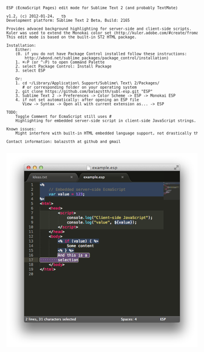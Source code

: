 <pre style="font-size: 10px;">
ESP (EcmaScript Pages) edit mode for Sublime Text 2 (and probably TextMate)

v1.2, (c) 2012-01-24, __tb
Development platform: Sublime Text 2 Beta, Build: 2165

Provides advaced background highlighting for server-side and client-side scripts.
Kuler was used to extend the Monokai color set (http://kuler.adobe.com/#create/fromacolor)
This edit mode is based on the built-in ST2 HTML package.
    
Installation:
    Either:
    (0. if you do not have Package Control installed follow these instructions:
        http://wbond.net/sublime_packages/package_control/installation)
    1. ⌘⇧P (or ^⇧P) to open Command Palette
    2. select Package Control: Install Package
    3. select ESP
    
    Or:
    1. cd ~/Library/Application\ Support/Sublime\ Text\ 2/Packages/
       # or corresponding folder on your operating system
    2. git clone https://github.com/balazstth/subl-esp.git "ESP"
    3. Sublime Text 2 -> Preferences -> Color Scheme -> ESP -> Monokai ESP
    4. if not set automatically: after opening an ESP file
       View -> Syntax -> Open all with current extension as... -> ESP

TODO:
    Toggle Comment for EcmaScript still uses #
    Highlighting for embedded server-side script in client-side JavaScript strings.

Known issues:
    Might interfere with built-in HTML embedded language support, not drastically though.

Contact information: balazstth at github and gmail

</pre>
![Screenshot](https://github.com/balazstth/subl-esp/raw/master/subl-shot.png "Screenshot")
